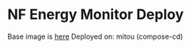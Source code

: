 # NF Energy Monitor Deploy

Base image is [here](https://github.com/yanorei32/nf-energy-monitor)
Deployed on: mitou (compose-cd)
